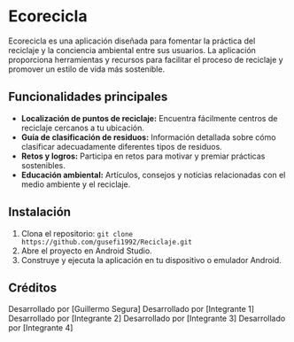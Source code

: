 # Ecorecicla

Ecorecicla es una aplicación diseñada para fomentar la práctica del reciclaje y la conciencia ambiental entre sus usuarios. La aplicación proporciona herramientas y recursos para facilitar el proceso de reciclaje y promover un estilo de vida más sostenible.

## Funcionalidades principales

- **Localización de puntos de reciclaje:** Encuentra fácilmente centros de reciclaje cercanos a tu ubicación.
- **Guía de clasificación de residuos:** Información detallada sobre cómo clasificar adecuadamente diferentes tipos de residuos.
- **Retos y logros:** Participa en retos para motivar y premiar prácticas sostenibles.
- **Educación ambiental:** Artículos, consejos y noticias relacionadas con el medio ambiente y el reciclaje.


## Instalación

1. Clona el repositorio: `git clone https://github.com/gusefi1992/Reciclaje.git`
2. Abre el proyecto en Android Studio.
3. Construye y ejecuta la aplicación en tu dispositivo o emulador Android.

## Créditos

Desarrollado por [Guillermo Segura]
Desarrollado por [Integrante 1]
Desarrollado por [Integrante 2]
Desarrollado por [Integrante 3]
Desarrollado por [Integrante 4]

